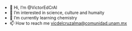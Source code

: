 - 👋 Hi, I’m @VictorEdCrAl
- 👀 I’m interested in science, culture and humaity
- 🌱 I’m currently learning chemistry
- 📫 How to reach me vicdelcruzalma@comunidad.unam.mx

